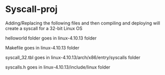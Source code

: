 # Syscall-proj

Adding/Replacing the following files and then compiling and deploying will create a syscall for a 32-bit Linux OS

helloworld folder goes in linux-4.10.13 folder

Makefile goes in linux-4.10.13 folder

syscall_32.tbl goes in linux-4.10.13/arch/x86/entry/syscalls folder

syscalls.h goes in linux-4.10.13/include/linux folder
